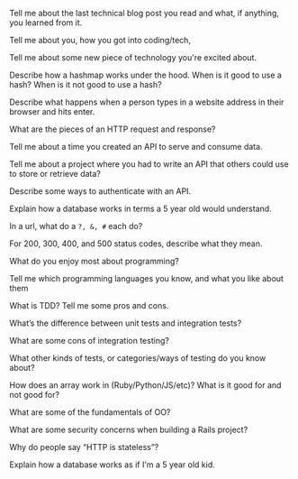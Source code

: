 Tell me about the last technical blog post you read and what, if anything, you learned from it.

Tell me about you, how you got into coding/tech, 

Tell me about some new piece of technology you're excited about.

Describe how a hashmap works under the hood. When is it good to use a hash? When is it not good to use a hash?

Describe what happens when a person types in a website address in their browser and hits enter.

What are the pieces of an HTTP request and response?

Tell me about a time you created an API to serve and consume data.

Tell me about a project where you had to write an API that others could use to store or retrieve data?

Describe some ways to authenticate with an API.

Explain how a database works in terms a 5 year old would understand.

In a url, what do a `?, &, #` each do?

For 200, 300, 400, and 500 status codes, describe what they mean.

What do you enjoy most about programming?

Tell me which programming languages you know, and what you like about them

What is TDD? Tell me some pros and cons.

What’s the difference between unit tests and integration tests?

What are some cons of integration testing? 

What other kinds of tests, or categories/ways of testing do you know about?

How does an array work in (Ruby/Python/JS/etc)? What is it good for and not good for?

What are some of the fundamentals of OO?

What are some security concerns when building a Rails project?

Why do people say “HTTP is stateless”?

Explain how a database works as if I'm a 5 year old kid.
